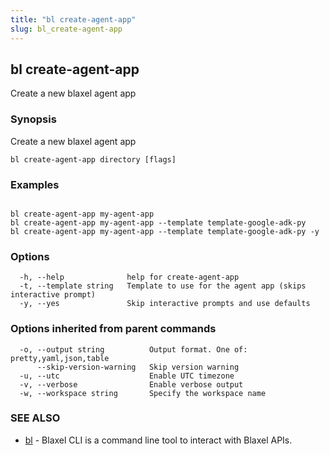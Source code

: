 ```yaml
---
title: "bl create-agent-app"
slug: bl_create-agent-app
---
```

## bl create-agent-app

Create a new blaxel agent app

### Synopsis

Create a new blaxel agent app

```
bl create-agent-app directory [flags]
```

### Examples

```

bl create-agent-app my-agent-app
bl create-agent-app my-agent-app --template template-google-adk-py
bl create-agent-app my-agent-app --template template-google-adk-py -y
```

### Options

```
  -h, --help              help for create-agent-app
  -t, --template string   Template to use for the agent app (skips interactive prompt)
  -y, --yes               Skip interactive prompts and use defaults
```

### Options inherited from parent commands

```
  -o, --output string          Output format. One of: pretty,yaml,json,table
      --skip-version-warning   Skip version warning
  -u, --utc                    Enable UTC timezone
  -v, --verbose                Enable verbose output
  -w, --workspace string       Specify the workspace name
```

### SEE ALSO

* [bl](bl.md)	 - Blaxel CLI is a command line tool to interact with Blaxel APIs.

